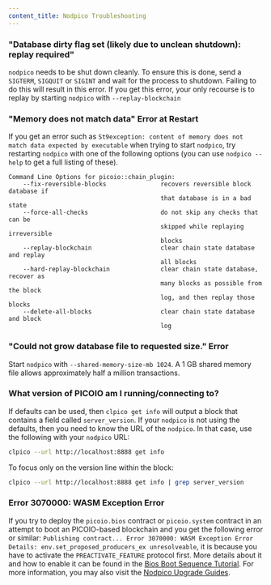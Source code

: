 ```yaml
---
content_title: Nodpico Troubleshooting
---
```


### "Database dirty flag set (likely due to unclean shutdown): replay required"

`nodpico` needs to be shut down cleanly. To ensure this is done, send a `SIGTERM`, `SIGQUIT` or `SIGINT` and wait for the process to shutdown. Failing to do this will result in this error. If you get this error, your only recourse is to replay by starting `nodpico` with `--replay-blockchain` 

### "Memory does not match data" Error at Restart

If you get an error such as `St9exception: content of memory does not match data expected by executable` when trying to start `nodpico`, try restarting `nodpico` with one of the following options (you can use `nodpico --help` to get a full listing of these).

```
Command Line Options for picoio::chain_plugin:
    --fix-reversible-blocks               recovers reversible block database if 
                                          that database is in a bad state
    --force-all-checks                    do not skip any checks that can be 
                                          skipped while replaying irreversible 
                                          blocks
    --replay-blockchain                   clear chain state database and replay 
                                          all blocks
    --hard-replay-blockchain              clear chain state database, recover as 
                                          many blocks as possible from the block 
                                          log, and then replay those blocks
    --delete-all-blocks                   clear chain state database and block 
                                          log
```

### "Could not grow database file to requested size." Error

Start `nodpico` with `--shared-memory-size-mb 1024`. A 1 GB shared memory file allows approximately half a million transactions.

### What version of PICOIO am I running/connecting to?

If defaults can be used, then `clpico get info` will output a block that contains a field called `server_version`.  If your `nodpico` is not using the defaults, then you need to know the URL of the `nodpico`. In that case, use the following with your `nodpico` URL:

```sh
clpico --url http://localhost:8888 get info
```

To focus only on the version line within the block:

```sh
clpico --url http://localhost:8888 get info | grep server_version
```

### Error 3070000: WASM Exception Error

If you try to deploy the `picoio.bios` contract or `picoio.system` contract in an attempt to boot an PICOIO-based blockchain and you get the following error or similar: `Publishing contract... Error 3070000: WASM Exception Error Details: env.set_proposed_producers_ex unresolveable`, it is because you have to activate the `PREACTIVATE_FEATURE` protocol first. More details about it and how to enable it can be found in the [Bios Boot Sequence Tutorial](https://developers.pico.io/welcome/latest/tutorials/bios-boot-sequence/#112-set-the-picoiosystem-contract). For more information, you may also visit the [Nodpico Upgrade Guides](https://developers.pico.io/manuals/pico/latest/nodpico/upgrade-guides/).

